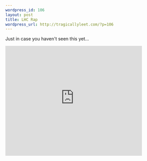 ```yaml
--- 
wordpress_id: 106
layout: post
title: LHC Rap
wordpress_url: http://tragicallyleet.com/?p=106
---
```

Just in case you haven't seen this yet...

<embed src="http://www.youtube.com/v/f6aU-wFSqt0&hl=en&fs=1" type="application/x-shockwave-flash" allowfullscreen="true" width="425" height="344"></embed>

